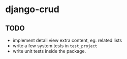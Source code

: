 # django-crud

## TODO

* implement detail view extra content, eg. related lists
* write a few system tests in `test_project`
* write unit tests inside the package.
